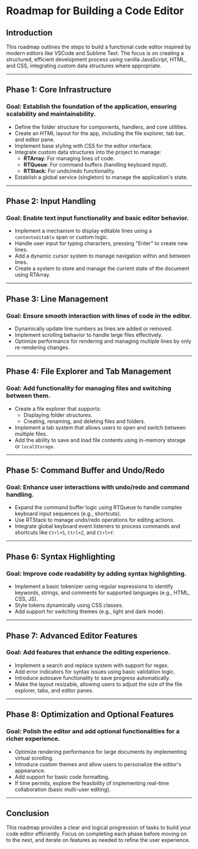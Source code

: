 # Roadmap for Building a Code Editor

## **Introduction**

This roadmap outlines the steps to build a functional code editor inspired by modern editors like VSCode and Sublime Text. The focus is on creating a structured, efficient development process using vanilla JavaScript, HTML, and CSS, integrating custom data structures where appropriate.

---

## **Phase 1: Core Infrastructure**

### Goal: Establish the foundation of the application, ensuring scalability and maintainability.

- Define the folder structure for components, handlers, and core utilities.
- Create an HTML layout for the app, including the file explorer, tab bar, and editor pane.
- Implement base styling with CSS for the editor interface.
- Integrate custom data structures into the project to manage:
  - **RTArray**: For managing lines of code.
  - **RTQueue**: For command buffers (handling keyboard input).
  - **RTStack**: For undo/redo functionality.
- Establish a global service (singleton) to manage the application's state.

---

## **Phase 2: Input Handling**

### Goal: Enable text input functionality and basic editor behavior.

- Implement a mechanism to display editable lines using a `contenteditable` span or custom logic.
- Handle user input for typing characters, pressing "Enter" to create new lines.
- Add a dynamic cursor system to manage navigation within and between lines.
- Create a system to store and manage the current state of the document using RTArray.

---

## **Phase 3: Line Management**

### Goal: Ensure smooth interaction with lines of code in the editor.

- Dynamically update line numbers as lines are added or removed.
- Implement scrolling behavior to handle large files effectively.
- Optimize performance for rendering and managing multiple lines by only re-rendering changes.

---

## **Phase 4: File Explorer and Tab Management**

### Goal: Add functionality for managing files and switching between them.

- Create a file explorer that supports:
  - Displaying folder structures.
  - Creating, renaming, and deleting files and folders.
- Implement a tab system that allows users to open and switch between multiple files.
- Add the ability to save and load file contents using in-memory storage or `localStorage`.

---

## **Phase 5: Command Buffer and Undo/Redo**

### Goal: Enhance user interactions with undo/redo and command handling.

- Expand the command buffer logic using RTQueue to handle complex keyboard input sequences (e.g., shortcuts).
- Use RTStack to manage undo/redo operations for editing actions.
- Integrate global keyboard event listeners to process commands and shortcuts like `Ctrl+S`, `Ctrl+Z`, and `Ctrl+Y`.

---

## **Phase 6: Syntax Highlighting**

### Goal: Improve code readability by adding syntax highlighting.

- Implement a basic tokenizer using regular expressions to identify keywords, strings, and comments for supported languages (e.g., HTML, CSS, JS).
- Style tokens dynamically using CSS classes.
- Add support for switching themes (e.g., light and dark mode).

---

## **Phase 7: Advanced Editor Features**

### Goal: Add features that enhance the editing experience.

- Implement a search and replace system with support for regex.
- Add error indicators for syntax issues using basic validation logic.
- Introduce autosave functionality to save progress automatically.
- Make the layout resizable, allowing users to adjust the size of the file explorer, tabs, and editor panes.

---

## **Phase 8: Optimization and Optional Features**

### Goal: Polish the editor and add optional functionalities for a richer experience.

- Optimize rendering performance for large documents by implementing virtual scrolling.
- Introduce custom themes and allow users to personalize the editor's appearance.
- Add support for basic code formatting.
- If time permits, explore the feasibility of implementing real-time collaboration (basic multi-user editing).

---

## **Conclusion**

This roadmap provides a clear and logical progression of tasks to build your code editor efficiently. Focus on completing each phase before moving on to the next, and iterate on features as needed to refine the user experience.

